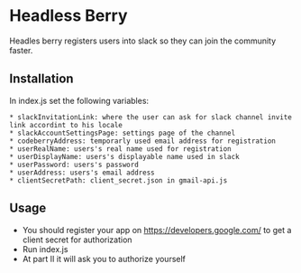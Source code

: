 # Headless Berry

Headles berry registers users into slack so they can join the community faster.
## Installation
In index.js set the following variables:

```
* slackInvitationLink: where the user can ask for slack channel invite link accordint to his locale
* slackAccountSettingsPage: settings page of the channel
* codeberryAddress: temporarly used email address for registration
* userRealName: users's real name used for registration
* userDisplayName: users's displayable name used in slack
* userPassword: users's password
* userAddress: users's email address
* clientSecretPath: client_secret.json in gmail-api.js
```
## Usage
* You should register your app on https://developers.google.com/ to get a client secret for authorization
* Run index.js
* At part II it will ask you to authorize yourself